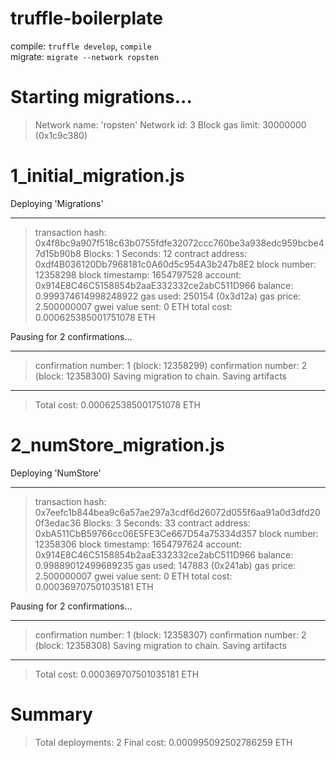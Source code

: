 # truffle-boilerplate

compile: `truffle develop`, `compile`  
migrate: `migrate --network ropsten`

# Starting migrations...

> Network name: 'ropsten'
> Network id: 3
> Block gas limit: 30000000 (0x1c9c380)

# 1_initial_migration.js

Deploying 'Migrations'

---

> transaction hash: 0x4f8bc9a907f518c63b0755fdfe32072ccc760be3a938edc959bcbe47d15b90b8
> Blocks: 1 Seconds: 12
> contract address: 0xdf4B036120Db7968181c0A60d5c954A3b247b8E2
> block number: 12358298
> block timestamp: 1654797528
> account: 0x914E8C46C5158854b2aaE332332ce2abC511D966
> balance: 0.999374614998248922
> gas used: 250154 (0x3d12a)
> gas price: 2.500000007 gwei
> value sent: 0 ETH
> total cost: 0.000625385001751078 ETH

Pausing for 2 confirmations...

---

> confirmation number: 1 (block: 12358299)
> confirmation number: 2 (block: 12358300)
> Saving migration to chain.
> Saving artifacts

---

> Total cost: 0.000625385001751078 ETH

# 2_numStore_migration.js

Deploying 'NumStore'

---

> transaction hash: 0x7eefc1b844bea9c6a57ae297a3cdf6d26072d055f6aa91a0d3dfd200f3edac36
> Blocks: 3 Seconds: 33
> contract address: 0xbA511CbB59766cc06E5FE3Ce667D54a75334d357
> block number: 12358306
> block timestamp: 1654797624
> account: 0x914E8C46C5158854b2aaE332332ce2abC511D966
> balance: 0.99889012499689235
> gas used: 147883 (0x241ab)
> gas price: 2.500000007 gwei
> value sent: 0 ETH
> total cost: 0.000369707501035181 ETH

Pausing for 2 confirmations...

---

> confirmation number: 1 (block: 12358307)
> confirmation number: 2 (block: 12358308)
> Saving migration to chain.
> Saving artifacts

---

> Total cost: 0.000369707501035181 ETH

# Summary

> Total deployments: 2
> Final cost: 0.000995092502786259 ETH
